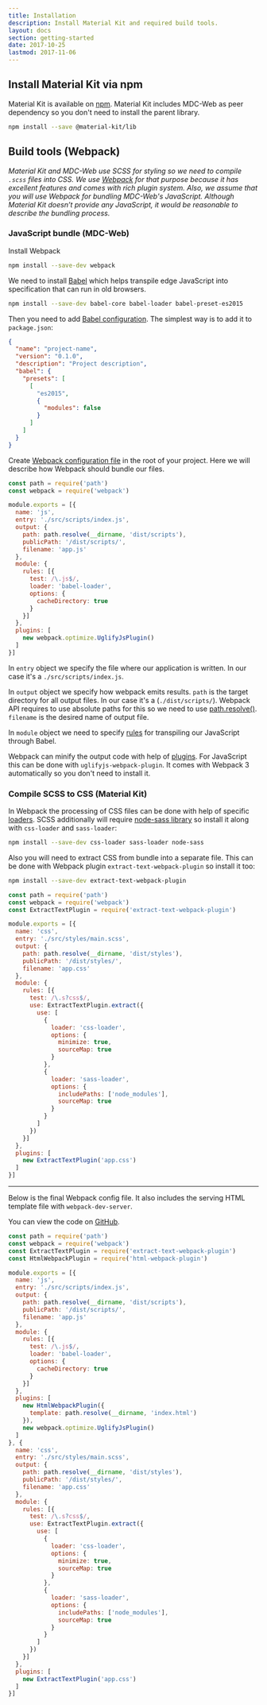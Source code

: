 ```yaml
---
title: Installation
description: Install Material Kit and required build tools.
layout: docs
section: getting-started
date: 2017-10-25
lastmod: 2017-11-06
---
```


## Install Material Kit via npm

Material Kit is available on [npm](https://npmjs.com/@material-kit/lib). Material Kit includes
MDC-Web as peer dependency so you don't need to install the parent library.

```bash
npm install --save @material-kit/lib
```

## Build tools (Webpack)

_Material Kit and MDC-Web use SCSS for styling so we need to compile `.scss` files into CSS.
We use [Webpack](https://webpack.js.org/) for that purpose because it has excellent features
and comes with rich plugin system. Also, we assume that you will use Webpack for bundling MDC-Web's
JavaScript. Although Material Kit doesn’t provide any JavaScript, it would be reasonable to
describe the bundling process._

### JavaScript bundle (MDC-Web)

Install Webpack

```bash
npm install --save-dev webpack
```

We need to install [Babel](https://babeljs.io) which helps transpile edge JavaScript into
specification that can run in old browsers.

```bash
npm install --save-dev babel-core babel-loader babel-preset-es2015
```

Then you need to add [Babel configuration](https://babeljs.io/docs/usage/babelrc/). The simplest way is to add it to `package.json`:

```json
{
  "name": "project-name",
  "version": "0.1.0",
  "description": "Project description",
  "babel": {
    "presets": [
      [
        "es2015",
        {
          "modules": false
        }
      ]
    ]
  }
}
```

Create [Webpack configuration file](https://webpack.js.org/configuration/) in the root of your
project. Here we will describe how Webpack should bundle our files.

```js
const path = require('path')
const webpack = require('webpack')

module.exports = [{
  name: 'js',
  entry: './src/scripts/index.js',
  output: {
    path: path.resolve(__dirname, 'dist/scripts'),
    publicPath: '/dist/scripts/',
    filename: 'app.js'
  },
  module: {
    rules: [{
      test: /\.js$/,
      loader: 'babel-loader',
      options: {
        cacheDirectory: true
      }
    }]
  },
  plugins: [
    new webpack.optimize.UglifyJsPlugin()
  ]
}]
```

In `entry` object we specify the file where our application is written. In our case it's a
`./src/scripts/index.js`.

In `output` object we specify how webpack emits results. `path` is the target directory for all
output files. In our case it's a (`./dist/scripts/`). Webpack API requires to use absolute paths
for this so we need to use
[path.resolve()](https://nodejs.org/docs/latest/api/path.html#path_path_resolve_paths).
`filename` is the desired name of output file.

In `module` object we need to specify
[rules](https://webpack.js.org/configuration/module/#module-rules) for transpiling our JavaScript
through Babel.

Webpack can minify the output code with help of [plugins](https://webpack.js.org/concepts/plugins/).
For JavaScript this can be done with `uglifyjs-webpack-plugin`. It comes with Webpack 3
automatically so you don't need to install it.

### Compile SCSS to CSS (Material Kit)

In Webpack the processing of CSS files can be done with help of specific
[loaders](https://webpack.js.org/concepts/#loaders). SCSS additionally will require
[node-sass library](https://www.npmjs.com/package/node-sass) so install it along with
`css-loader` and `sass-loader`:

```bash
npm install --save-dev css-loader sass-loader node-sass
```

Also you will need to extract CSS from bundle into a separate file. This can be done with Webpack
plugin `extract-text-webpack-plugin` so install it too:

```bash
npm install --save-dev extract-text-webpack-plugin
```

```js
const path = require('path')
const webpack = require('webpack')
const ExtractTextPlugin = require('extract-text-webpack-plugin')

module.exports = [{
  name: 'css',
  entry: './src/styles/main.scss',
  output: {
    path: path.resolve(__dirname, 'dist/styles'),
    publicPath: '/dist/styles/',
    filename: 'app.css'
  },
  module: {
    rules: [{
      test: /\.s?css$/,
      use: ExtractTextPlugin.extract({
        use: [
          {
            loader: 'css-loader',
            options: {
              minimize: true,
              sourceMap: true
            }
          },
          {
            loader: 'sass-loader',
            options: {
              includePaths: ['node_modules'],
              sourceMap: true
            }
          }
        ]
      })
    }]
  },
  plugins: [
    new ExtractTextPlugin('app.css')
  ]
}]
```

<hr class="mk-my--md">

Below is the final Webpack config file. It also includes the serving HTML template file with
`webpack-dev-server`.

You can view the code on [GitHub](https://github.com/webdenimsamples/material-kit-vanillajs).

```js
const path = require('path')
const webpack = require('webpack')
const ExtractTextPlugin = require('extract-text-webpack-plugin')
const HtmlWebpackPlugin = require('html-webpack-plugin')

module.exports = [{
  name: 'js',
  entry: './src/scripts/index.js',
  output: {
    path: path.resolve(__dirname, 'dist/scripts'),
    publicPath: '/dist/scripts/',
    filename: 'app.js'
  },
  module: {
    rules: [{
      test: /\.js$/,
      loader: 'babel-loader',
      options: {
        cacheDirectory: true
      }
    }]
  },
  plugins: [
    new HtmlWebpackPlugin({
      template: path.resolve(__dirname, 'index.html')
    }),
    new webpack.optimize.UglifyJsPlugin()
  ]
}, {
  name: 'css',
  entry: './src/styles/main.scss',
  output: {
    path: path.resolve(__dirname, 'dist/styles'),
    publicPath: '/dist/styles/',
    filename: 'app.css'
  },
  module: {
    rules: [{
      test: /\.s?css$/,
      use: ExtractTextPlugin.extract({
        use: [
          {
            loader: 'css-loader',
            options: {
              minimize: true,
              sourceMap: true
            }
          },
          {
            loader: 'sass-loader',
            options: {
              includePaths: ['node_modules'],
              sourceMap: true
            }
          }
        ]
      })
    }]
  },
  plugins: [
    new ExtractTextPlugin('app.css')
  ]
}]
```
